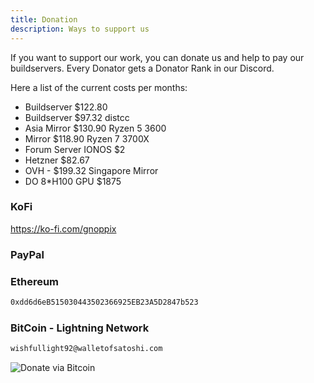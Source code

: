 ```yaml
---
title: Donation
description: Ways to support us
---
```


If you want to support our work, you can donate us and help to pay our buildservers.
Every Donator gets a Donator Rank in our Discord.

Here a list of the current costs per months:

- Buildserver $122.80 
- Buildserver $97.32 distcc 
- Asia Mirror $130.90 Ryzen 5 3600 
- Mirror $118.90 Ryzen 7 3700X
- Forum Server IONOS $2
- Hetzner $82.67
- OVH - $199.32 Singapore Mirror
- DO 8*H100 GPU $1875

### KoFi  

https://ko-fi.com/gnoppix


### PayPal


### Ethereum

```sh
0xdd6d6eB515030443502366925EB23A5D2847b523
```

### BitCoin - Lightning Network 

```sh
wishfullight92@walletofsatoshi.com
```


![Donate via Bitcoin](~/assets/images/bitcoin_address.webp)


